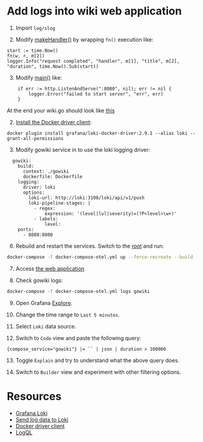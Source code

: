# Add logs into wiki web application

1. Import `log/slog`

2. Modify [makeHandler()](../../gowiki/wiki.go#L86) by wrapping `fn()` execution like:

```
start := time.Now()
fn(w, r, m[2])
logger.Info("request completed", "handler", m[1], "title", m[2], "duration", time.Now().Sub(start))
```

3. Modify [main()](../../gowiki/wiki.go#L105) like:

```
	if err := http.ListenAndServe(":8080", nil); err != nil {
		logger.Error("failed to start server", "err", err)
	}
```

At the end your wiki.go should look like [this](../../gowiki/wiki_logs.go)

2. [Install the Docker driver client](https://grafana.com/docs/loki/latest/send-data/docker-driver/#install-the-docker-driver-client):

```
docker plugin install grafana/loki-docker-driver:2.9.1 --alias loki --grant-all-permissions
```

3. Modify gowiki service in [](../../docker-compose-otel.yml) to use the loki logging driver:

```
  gowiki:
    build:
      context: ./gowiki
      dockerfile: Dockerfile
    logging:
      driver: loki
      options:
        loki-url: http://loki:3100/loki/api/v1/push
        loki-pipeline-stages: |
          - regex:
              expression: '(level|lvl|severity)=(?P<level>\w+)'
          - labels:
              level:
    ports:
      - 8080:8080
```

6. Rebuild and restart the services. Switch to the [root](../..) and run:

```bash
docker-compose -f docker-compose-otel.yml up --force-recreate --build -d
```

7. Access [the web application](http://localhost:8080/view/fosscomm2023)

8. Check gowiki logs:

```bash
docker-compose -f docker-compose-otel.yml logs gowiki
```

9. Open Grafana [Explore](http://localhost:3000/explore).

10. Change the time range to `Last 5 minutes`.

11. Select `Loki` data source.

12. Switch to `Code` view and paste the following query:

```
{compose_service="gowiki"} |= `` | json | duration > 100000
```

13. Toggle `Explain` and try to understand what the above query does.

14. Switch to `Builder` view and experiment with other filtering options.

# Resources
- [Grafana Loki](https://grafana.com/oss/loki/)
- [Send log data to Loki](https://grafana.com/docs/loki/latest/send-data/)
- [Docker driver client](https://grafana.com/docs/loki/latest/send-data/docker-driver/)
- [LogQL](https://grafana.com/docs/loki/latest/query/)